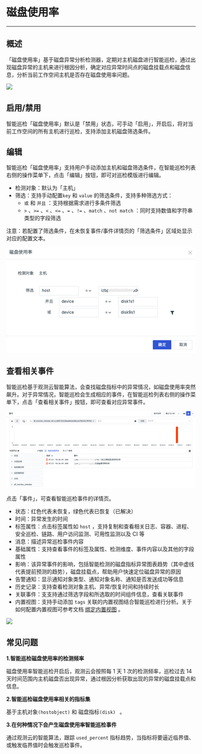 # 磁盘使用率
---

## 概述

「磁盘使用率」基于磁盘异常分析检测器，定期对主机磁盘进行智能巡检，通过出现磁盘异常的主机来进行根因分析，确定对应异常时间点的磁盘挂载点和磁盘信息，分析当前工作空间主机是否存在磁盘使用率问题。

![](../img/1.bot_obs_1.png)

## 启用/禁用

智能巡检「磁盘使用率」默认是「禁用」状态，可手动「启用」，开启后，将对当前工作空间的所有主机进行巡检，支持添加主机磁盘筛选条件。

## 编辑

智能巡检「磁盘使用率」支持用户手动添加主机和磁盘筛选条件，在智能巡检列表右侧的操作菜单下，点击「编辑」按钮，即可对巡检模版进行编辑。

- 检测对象：默认为「主机」
- 筛选：支持手动配置`key` 和 `value` 的筛选条件，支持多种筛选方式：
  -  `或` 和 `并且` ：支持根据需求进行多条件筛选
  -  `>` 、`>=` 、`<` 、`<=` 、`=` 、`!=` 、`match` 、`not match` ：同时支持数值和字符串类型的字段筛选

注意：若配置了筛选条件，在未恢复事件/事件详情页的「筛选条件」区域处显示对应的配置文本。

![](../img/1.bot_obs_5.png)

## 查看相关事件

智能巡检基于观测云智能算法，会查找磁盘指标中的异常情况，如磁盘使用率突然飙升。对于异常情况，智能巡检会生成相应的事件，在智能巡检列表右侧的操作菜单下，点击「查看相关事件」按钮，即可查看对应异常事件。

![](../img/1.bot_obs_6.png)

点击「事件」，可查看智能巡检事件的详情页。

- 状态：红色代表未恢复，绿色代表已恢复（已解决）
- 时间：异常发生的时间
- 标签属性：点击标签属性如 `host` ，支持复制和查看相关日志、容器、进程、安全巡检、链路、用户访问监测、可用性监测以及 CI 等
- 消息：描述异常巡检事件内容
-  基础属性：支持查看事件的标签及属性、检测维度、事件内容以及其他的字段属性
- 影响：该异常事件的影响，包括智能检测的磁盘指标异常图表趋势（其中虚线代表提前预测的趋势），磁盘挂载点，帮助用户快速定位磁盘异常的原因
-  告警通知：显示通知对象类型、通知对象名称、通知是否发送成功等信息
-  历史记录：支持查看检测对象主机、异常/恢复时间和持续时长
-  关联事件：支支持通过筛选字段和所选取的时间组件信息，查看关联事件
- 内置视图：支持手动添加 `tags` 关联的内置视图结合智能巡检进行分析。关于如何配置内置视图可参考文档 [绑定内置视图](../management/built-in-view/bind-view.md) 。

![](../img/1.bot_obs_7.1.png)

## 常见问题

**1.智能巡检磁盘使用率的检测频率**

磁盘使用率智能巡检开启后，观测云会按照每 1 天 1 次的检测频率，巡检过去 14 天时间范围内主机磁盘否出现异常，通过根因分析获取出现的异常的磁盘挂载点和信息。

**2.智能巡检磁盘使用率相关的指标集**

基于主机对象`(hostobject)` 和 磁盘指标`(disk) ` 。

**3.在何种情况下会产生磁盘使用率智能巡检事件**

通过观测云的智能算法，跟踪 `used_percent`  指标趋势，当指标将要逼近临界值、或触发临界值时会触发巡检事件。

